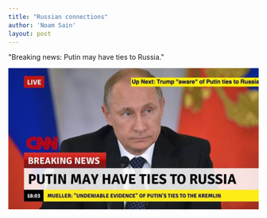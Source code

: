 ```yaml
---
title: "Russian connections"
author: 'Noam Sain'
layout: post
---
```


"Breaking news: Putin may have ties to Russia."

![Russian connections](/assets/2017/2017-08-putin.jpg "Russian connections")
